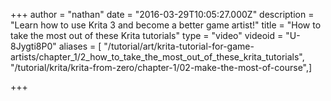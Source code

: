 +++
author = "nathan"
date = "2016-03-29T10:05:27.000Z"
description = "Learn how to use Krita 3 and become a better game artist!"
title = "How to take the most out of these Krita tutorials"
type = "video"
videoid = "U-8Jygti8P0"
aliases = [ "/tutorial/art/krita-tutorial-for-game-artists/chapter_1/2_how_to_take_the_most_out_of_these_krita_tutorials", "/tutorial/krita/krita-from-zero/chapter-1/02-make-the-most-of-course",]

+++